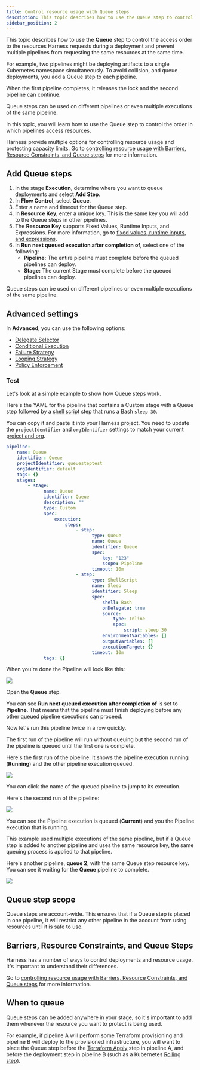 ```yaml
---
title: Control resource usage with Queue steps
description: This topic describes how to use the Queue step to control the access order to the resources Harness requests during a deployment and prevent multiple pipelines from requesting the same resources at the same time.
sidebar_position: 2
---
```



This topic describes how to use the **Queue** step to control the access order to the resources Harness requests during a deployment and prevent multiple pipelines from requesting the same resources at the same time.

For example, two pipelines might be deploying artifacts to a single Kubernetes namespace simultaneously. To avoid collision, and queue deployments, you add a Queue step to each pipeline.

When the first pipeline completes, it releases the lock and the second pipeline can continue.

Queue steps can be used on different pipelines or even multiple executions of the same pipeline.

In this topic, you will learn how to use the Queue step to control the order in which pipelines access resources.

Harness provide multiple options for controlling resource usage and protecting capacity limits. Go to [controlling resource usage with Barriers, Resource Constraints, and Queue steps](/docs/continuous-delivery/x-platform-cd-features/cd-steps/flow-control/controlling-deployments-with-barriers-resource-constraints-and-queue-steps) for more information.

## Add Queue steps

1. In the stage **Execution**, determine where you want to queue deployments and select **Add Step**.
2. In **Flow Control**, select **Queue**.
3. Enter a name and timeout for the Queue step.
4. In **Resource Key**, enter a unique key. This is the same key you will add to the Queue steps in other pipelines.
5. The **Resource Key** supports Fixed Values, Runtime Inputs, and Expressions. For more information, go to [fixed values, runtime inputs, and expressions](/docs/platform/references/runtime-inputs/).
6. In **Run next queued execution after completion of**, select one of the following:
   + **Pipeline:** The entire pipeline must complete before the queued pipelines can deploy.
   + **Stage:** The current Stage must complete before the queued pipelines can deploy.

Queue steps can be used on different pipelines or even multiple executions of the same pipeline.

## Advanced settings

In **Advanced**, you can use the following options:

* [Delegate Selector](https://developer.harness.io/docs/platform/delegates/manage-delegates/select-delegates-with-selectors/)
* [Conditional Execution](https://developer.harness.io/docs/platform/pipelines/w_pipeline-steps-reference/step-skip-condition-settings/)
* [Failure Strategy](https://developer.harness.io/docs/platform/pipelines/w_pipeline-steps-reference/step-failure-strategy-settings/)
* [Looping Strategy](https://developer.harness.io/docs/platform/pipelines/looping-strategies-matrix-repeat-and-parallelism/)
* [Policy Enforcement](https://developer.harness.io/docs/platform/Governance/Policy-as-code/harness-governance-overview)

### Test

Let's look at a simple example to show how Queue steps work.

Here's the YAML for the pipeline that contains a Custom stage with a Queue step followed by a [shell script](/docs/continuous-delivery/x-platform-cd-features/executions/cd-general-steps/using-shell-scripts) step that runs a Bash `sleep 30`.

You can copy it and paste it into your Harness project. You need to update the `projectIdentifier` and `orgIdentifier` settings to match your current [project and org](/docs/platform/organizations-and-projects/projects-and-organizations).


```yaml
pipeline:  
    name: Queue  
    identifier: Queue  
    projectIdentifier: queuesteptest  
    orgIdentifier: default  
    tags: {}  
    stages:  
        - stage:  
              name: Queue  
              identifier: Queue  
              description: ""  
              type: Custom  
              spec:  
                  execution:  
                      steps:  
                          - step:  
                                type: Queue  
                                name: Queue  
                                identifier: Queue  
                                spec:  
                                    key: "123"  
                                    scope: Pipeline  
                                timeout: 10m  
                          - step:  
                                type: ShellScript  
                                name: Sleep  
                                identifier: Sleep  
                                spec:  
                                    shell: Bash  
                                    onDelegate: true  
                                    source:  
                                        type: Inline  
                                        spec:  
                                            script: sleep 30  
                                    environmentVariables: []  
                                    outputVariables: []  
                                    executionTarget: {}  
                                timeout: 10m  
              tags: {}
```

When you're done the Pipeline will look like this:

![](./static/control-resource-usage-with-queue-steps-04.png)

Open the **Queue** step.

You can see **Run next queued execution after completion of** is set to **Pipeline**. That means that the pipeline must finish deploying before any other queued pipeline executions can proceed.

Now let's run this pipeline twice in a row quickly.

The first run of the pipeline will run without queuing but the second run of the pipeline is queued until the first one is complete.

Here's the first run of the pipeline. It shows the pipeline execution running (**Running**) and the other pipeline execution queued.

![](./static/control-resource-usage-with-queue-steps-05.png)

You can click the name of the queued pipeline to jump to its execution.

Here's the second run of the pipeline:

![](./static/control-resource-usage-with-queue-steps-06.png)

You can see the Pipeline execution is queued (**Current**) and you the Pipeline execution that is running.

This example used multiple executions of the same pipeline, but if a Queue step is added to another pipeline and uses the same resource key, the same queuing process is applied to that pipeline.

Here's another pipeline, **queue 2**, with the same Queue step resource key. You can see it waiting for the **Queue** pipeline to complete.

![](./static/control-resource-usage-with-queue-steps-07.png)

## Queue step scope

Queue steps are account-wide. This ensures that if a Queue step is placed in one pipeline, it will restrict any other pipeline in the account from using resources until it is safe to use.

## Barriers, Resource Constraints, and Queue Steps

Harness has a number of ways to control deployments and resource usage. It's important to understand their differences.

Go to [controlling resource usage with Barriers, Resource Constraints, and Queue steps](/docs/continuous-delivery/x-platform-cd-features/cd-steps/flow-control/controlling-deployments-with-barriers-resource-constraints-and-queue-steps) for more information.

## When to queue

Queue steps can be added anywhere in your stage, so it's important to add them whenever the resource you want to protect is being used.

For example, if pipeline A will perform some Terraform provisioning and pipeline B will deploy to the provisioned infrastructure, you will want to place the Queue step before the [Terraform Apply](/docs/continuous-delivery/cd-infrastructure/terraform-infra/run-a-terraform-plan-with-the-terraform-apply-step) step in pipeline A, and before the deployment step in pipeline B (such as a Kubernetes [Rolling step](/docs/continuous-delivery/deploy-srv-diff-platforms/kubernetes/kubernetes-executions/create-a-kubernetes-rolling-deployment)).

